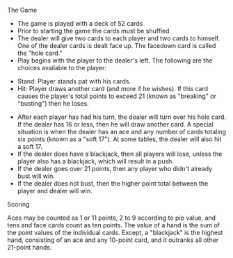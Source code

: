 The Game

* The game is played with a deck of 52 cards
* Prior to starting the game the cards must be shuffled
* The dealer will give two cards to each player and two cards to himself. One of the dealer cards is dealt face up. The facedown card is called the "hole card."
* Play begins with the player to the dealer's left. The following are the choices available to the player:
 - Stand: Player stands pat with his cards.
 - Hit: Player draws another card (and more if he wishes). If this card causes the player's total points to exceed 21 (known as "breaking" or "busting") then he loses.
* After each player has had his turn, the dealer will turn over his hole card. If the dealer has 16 or less, then he will draw another card. A special situation is when the dealer has an ace and any number of cards totaling six points (known as a "soft 17"). At some tables, the dealer will also hit a soft 17.
* If the dealer does have a blackjack, then all players will lose, unless the player also has a blackjack, which will result in a push.
* If the dealer goes over 21 points, then any player who didn't already bust will win.
* If the dealer does not bust, then the higher point total between the player and dealer will win.

Scoring

Aces may be counted as 1 or 11 points, 2 to 9 according to pip value, and tens and face cards count as ten points.
The value of a hand is the sum of the point values of the individual cards. Except, a "blackjack" is the highest hand, consisting of an ace and any 10-point card, and it outranks all other 21-point hands.
